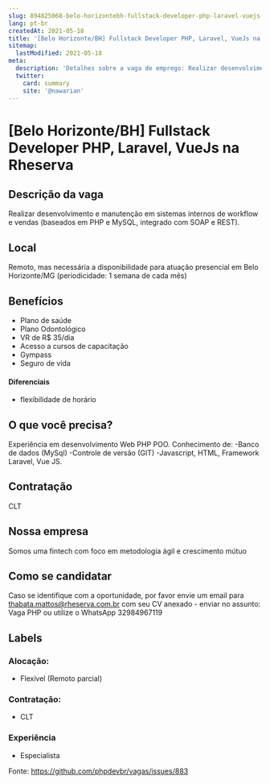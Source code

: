 ```yaml
---
slug: 894825068-belo-horizontebh-fullstack-developer-php-laravel-vuejs-na-rheserva
lang: pt-br
createdAt: 2021-05-18
title: '[Belo Horizonte/BH] Fullstack Developer PHP, Laravel, VueJs na Rheserva - Vaga de Emprego'
sitemap:
  lastModified: 2021-05-18
meta:
  description: 'Detalhes sobre a vaga de emprego: Realizar desenvolvimento e manutenção em sistemas internos de workflow e vendas (baseados em PHP e MySQL, integrado com SOAP e REST).'
  twitter:
    card: summary
    site: '@nawarian'
---
```


# [Belo Horizonte/BH] Fullstack Developer PHP, Laravel, VueJs na Rheserva

## Descrição da vaga

Realizar desenvolvimento e manutenção em sistemas internos de workflow e vendas (baseados em PHP e MySQL, integrado com SOAP e REST). 

## Local

Remoto, mas necessária a disponibilidade para atuação presencial em Belo Horizonte/MG (periodicidade: 1 semana de cada mês)

## Benefícios

- Plano de saúde
- Plano Odontológico
- VR de R$ 35/dia
- Acesso a cursos de capacitação
- Gympass
- Seguro de vida

#### Diferenciais

- flexibilidade de horário

## O que você precisa?

Experiência em desenvolvimento Web PHP POO. 
Conhecimento de: 
-Banco de dados (MySql)
-Controle de versão (GIT)
-Javascript, HTML, Framework Laravel, Vue JS. 


## Contratação

CLT

## Nossa empresa

Somos uma fintech com foco em metodologia ágil e crescimento mútuo

## Como se candidatar

Caso se identifique com a oportunidade, por favor envie um email para thabata.mattos@rheserva.com.br com seu CV anexado - enviar no assunto: Vaga PHP ou utilize o WhatsApp 32984967119

## Labels

<!-- Escolha abaixo, apague as que não fizerem sentido: -->
### Alocação:
- Flexível (Remoto parcial)


### Contratação:
- CLT

### Experiência
- Especialista


Fonte: https://github.com/phpdevbr/vagas/issues/883